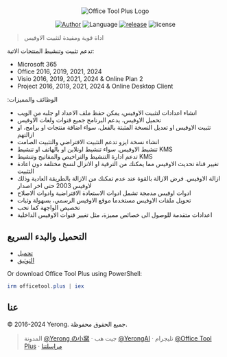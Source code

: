 #

<p align="center">
<img alt="Office Tool Plus Logo" src="https://otp.landian.vip/static/images/logo.webp"/>
</p>

<p align="center">
<a href="https://www.coolhub.top/" target="_blank"><img alt="Author" src="https://img.shields.io/badge/Author-Yerong-blue?style=flat-square"/></a>
<img alt="Language" src="https://img.shields.io/badge/Language-C%23-green?style=flat-square"/>
<a href="https://otp.landian.vip/" target="_blank"><img alt="release" src="https://img.shields.io/github/v/release/YerongAI/Office-Tool?style=flat-square"/></a>
<img alt="license" src="https://img.shields.io/github/license/YerongAI/Office-Tool?style=flat-square"/>
</p>

> اداة قوية ومفيدة لتثبيت الاوفيس

 تدعم تثبيت وتنشيط المنتجات الاتية:

- Microsoft 365
- Office 2016, 2019, 2021, 2024
- Visio 2016, 2019, 2021, 2024 & Online Plan 2
- Project 2016, 2019, 2021, 2024 & Online Desktop Client

:الوظائف والمميزات

- انشاء اعدادات لتثبيت الاوفيس، يمكن حفظ ملف الاعداد او جلبه من الويب
- تحميل الاوفيس، يدعم البرنامج جميع قنوات ولغات الاوفيس
- تثبيت الاوفيس او تعديل النسخة المثبتة بالفعل، سواء اضافة منتجات او برامج، او ازالتهم
- انشاء نسخة ايزو تدعم التثبيت الافتراضي والتثبيت الصامت
- تنشيط الاوفيس. سواء تنشيط اونلاين او بالهاتف او تنشيط KMS
- تدعم ادارة التنشيط والتراخيص والمفاتيح وتنشيط KMS
- تغيير قناة تحديث الاوفيس مما يمكنك من الترقية او الانزال لنسخ مختلفة دون اعادة التثبيت
- ازالة الاوفيس. فرض الازالة بالقوة عند عدم تمكنك من الازالة بالطريقة العادية وذلك لاوفيس 2003 حتى اخر اصدار
- ادوات اوفيس مدمجة تشمل ادوات الاستعادة الافتراضية وادوات الاصلاح
- تحويل ملفات الاوفيس مستخدما موقع الاوفيس الرسمي، بسهولة وثبات
- تخصيص الواجهة كما تحب
- اعدادات متقدمة للوصول الى خصائص مميزة، مثل تغيير قنوات الاوفيس الداخلية

## التحميل والبدء السريع

- [تحميل](https://otp.landian.vip/download.html)
- [التوثيق](https://otp.landian.vip/help/)

Or download Office Tool Plus using PowerShell:

```powershell
irm officetool.plus | iex
```

## عنا

© 2016-2024 Yerong. جميع الحقوق محفوظة.

> المدونة [@Yerong の小窝](https://www.coolhub.top/) · جيت هب [@YerongAI](https://github.com/YerongAI) · تليجرام [@Office Tool Plus](https://t.me/s/otp_channel) · [مراسلتنا](mailto:yerong@coolhub.top)
